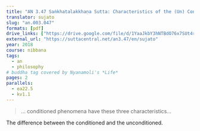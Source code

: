 ```yaml
---
title: "AN 3.47 Saṅkhatalakkhaṇa Sutta: Characteristics of the (Un) Conditioned"
translator: sujato
slug: "an.003.047"
formats: [pdf]
drive_links: ["https://drive.google.com/file/d/1YaaJkbY3hNTBdO76x7SUt4rKv1jzZk9b/view?usp=drivesdk"]
external_url: "https://suttacentral.net/an3.47/en/sujato"
year: 2018
course: nibbana
tags:
  - an
  - philosophy
# buddha tag covered by Nyanamoli's *Life*
pages: 2
parallels:
  - ea22.5
  - kv1.1
---
```


> … conditioned phenomena have these three characteristics...

The difference between the conditioned and the unconditioned.

